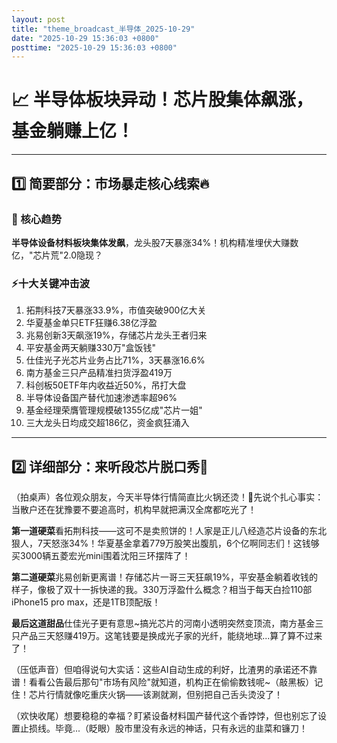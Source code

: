```yaml
---
layout: post
title: "theme_broadcast_半导体_2025-10-29"
date: "2025-10-29 15:36:03 +0800"
posttime: "2025-10-29 15:36:03 +0800"
---
```


# 📈 半导体板块异动！芯片股集体飙涨，基金躺赚上亿！

---

## 1️⃣ 简要部分：市场暴走核心线索🔥
### 🌟 核心趋势
**半导体设备材料板块集体发飙**，龙头股7天暴涨34%！机构精准埋伏大赚数亿，"芯片荒"2.0隐现？

### ⚡️十大关键冲击波
1. 拓荆科技7天暴涨33.9%，市值突破900亿大关  
2. 华夏基金单只ETF狂赚6.38亿浮盈  
3. 兆易创新3天飙涨19%，存储芯片龙头王者归来  
4. 平安基金两天躺赚330万"盒饭钱"  
5. 仕佳光子光芯片业务占比71%，3天暴涨16.6%  
6. 南方基金三只产品精准扫货浮盈419万  
7. 科创板50ETF年内收益近50%，吊打大盘  
8. 半导体设备国产替代加速渗透率超96%  
9. 基金经理荣膺管理规模破1355亿成"芯片一姐"  
10. 三大龙头日均成交超186亿，资金疯狂涌入

---

## 2️⃣ 详细部分：来听段芯片脱口秀💎
（拍桌声）各位观众朋友，今天半导体行情简直比火锅还烫！🔔先说个扎心事实：当散户还在犹豫要不要追高时，机构早就把满汉全席都吃光了！

**第一道硬菜**看拓荆科技——这可不是卖煎饼的！人家是正儿八经造芯片设备的东北狠人，7天怒涨34%！华夏基金拿着779万股笑出腹肌，6个亿啊同志们！这钱够买3000辆五菱宏光mini围着沈阳三环摆阵了！

**第二道硬菜**兆易创新更离谱！存储芯片一哥三天狂飙19%，平安基金躺着收钱的样子，像极了双十一拆快递的我。330万浮盈什么概念？相当于每天白捡110部iPhone15 pro max，还是1TB顶配版！

**最后这道甜品**仕佳光子更有意思~搞光芯片的河南小透明突然变顶流，南方基金三只产品三天怒赚419万。这笔钱要是换成光子家的光纤，能绕地球...算了算不过来了！

（压低声音）但咱得说句大实话：这些AI自动生成的利好，比渣男的承诺还不靠谱！看看公告最后那句"市场有风险"就知道，机构正在偷偷数钱呢~（敲黑板）记住！芯片行情就像吃重庆火锅——该涮就涮，但别把自己舌头烫没了！

（欢快收尾）想要稳稳的幸福？盯紧设备材料国产替代这个香饽饽，但也别忘了设置止损线。毕竟...（眨眼）股市里没有永远的神话，只有永远的韭菜和镰刀！